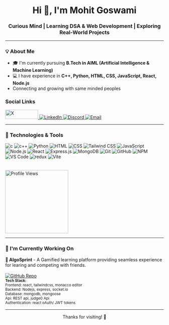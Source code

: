 <h1 align="center">Hi 👋, I'm Mohit Goswami</h1>
<h3 align="center">Curious Mind | Learning DSA & Web Development | Exploring Real-World Projects</h3>

---

### 💡 About Me
- 🎓 I'm currently pursuing **B.Tech in AIML (Artificial Intelligence & Machine Learning)**
- 💻 I have experience in **C++, Python, HTML, CSS, JavaScript, React, Node.js**
- Connecting and growing with same minded peoples

### Social Links
<a href="https://x.com/@Mohit_Goswami18" target="_blank">
  <img src="https://img.shields.io/badge/X-%23000000.svg?style=for-the-badge&logo=twitter&logoColor=white" alt="X" width="104" height = "29"/>
</a>

<a href="https://www.linkedin.com/in/mohitgoswami18/" target="_blank">
  <img src="https://img.shields.io/badge/LinkedIn-%230077B5.svg?style=for-the-badge&logo=linkedin&logoColor=white" alt="LinkedIn" />
</a>
<a href="https://discordapp.com/users/blunder_maker" target="_blank">
  <img src="https://img.shields.io/badge/Discord-%237289DA.svg?style=for-the-badge&logo=discord&logoColor=white" alt="Discord" />
</a>
<a href="mailto:mohitgoswami18326@gmail.com">
  <img src="https://img.shields.io/badge/Email-D14836?style=for-the-badge&logo=gmail&logoColor=white" alt="Email" />
</a>

---

### 🔧 Technologies & Tools

<div display="flex" flex="wrap" alignitem="center">
<img src="https://skillicons.dev/icons?i=c" alt="c" />
<img src="https://skillicons.dev/icons?i=cpp" alt="c++" />
<img src="https://skillicons.dev/icons?i=python" alt="Python" />
<img src="https://skillicons.dev/icons?i=html" alt="HTML" />
<img src="https://skillicons.dev/icons?i=css" alt="CSS" />
<img src="https://skillicons.dev/icons?i=tailwind" alt="Tailwind CSS" />
<img src="https://skillicons.dev/icons?i=js" alt="JavaScript" />
<img src="https://skillicons.dev/icons?i=nodejs" alt="Node.js" />
<img src="https://skillicons.dev/icons?i=react" alt="React" />
<img src="https://skillicons.dev/icons?i=express" alt="Express.js" />
<img src="https://skillicons.dev/icons?i=mongodb" alt="MongoDB" />
<img src="https://skillicons.dev/icons?i=git" alt="Git" />
<img src="https://skillicons.dev/icons?i=github" alt="GitHub" />
<img src="https://skillicons.dev/icons?i=npm" alt="NPM" />
<img src="https://skillicons.dev/icons?i=vscode" alt="VS Code" />
<img src="https://skillicons.dev/icons?i=redux" alt="redux" />
<img src="https://skillicons.dev/icons?i=vite" alt="Vite" />
</div>
<br><br>
<img src="https://komarev.com/ghpvc/?username=Mohitgoswami18&color=blue" alt="Profile Views" width="200" />

---

### 🌱 I'm Currently Working On
<p align="left">
  <strong>🚀 AlgoSprint</strong> - A Gamified learning platform providing seamless experience for learing and competing with friends.
  <br><br>
  <a href="https://github.com/Mohitgoswami18/AlgoSprint.git" target="_blank">
    <img src="https://img.shields.io/badge/GitHub-Repo-blue?style=for-the-badge&logo=github" alt="GitHub Repo">
  </a>
  <br>
  <sub><b>Tech Stack: <br> </b>Frontend: react, tailwindcss, monacco editor
  <br> 
    Backend: Nodejs, express, socket.io
    <br> 
    Database:  mongodb, mongoose
<br>
    Api: REST api, judge0 Api
  <br> Authentication: react oAuth/ JWT tokens
  </sub>
</p>
<hr>


<p align="center">Thanks for visiting! 🚀</p>
